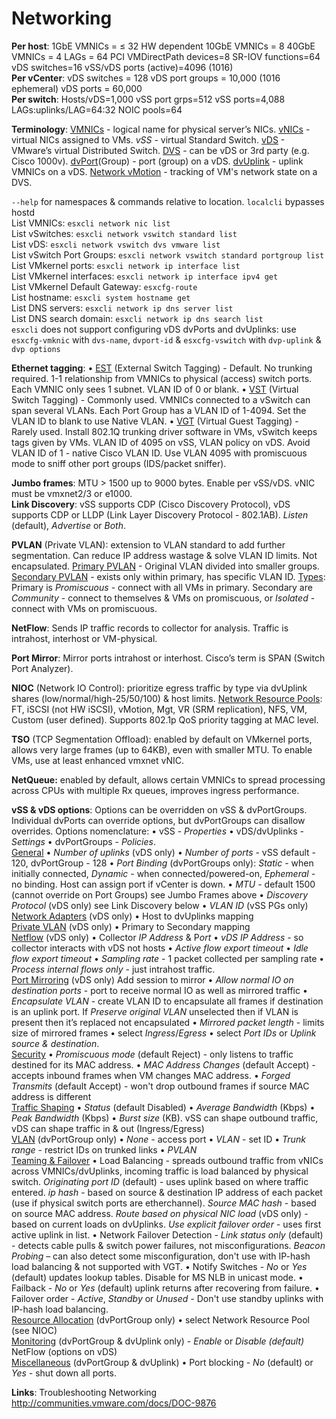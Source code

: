 <!---
https://github.com/forbesguthrie/vReferenceCards
Reference card for Data Center Virtualization 6.0
07_networking.md
-->

# Networking 

**Per host**: 1GbE VMNICs = ≤ 32 HW dependent 10GbE VMNICs = 8 40GbE VMNICs = 4 LAGs = 64 PCI VMDirectPath devices=8 SR-IOV functions=64 vDS switches=16 vSS/vDS ports (active)=4096 (1016)  
**Per vCenter**: vDS switches = 128 vDS port groups = 10,000 (1016 ephemeral) vDS ports = 60,000  
**Per switch**: Hosts/vDS=1,000 vSS port grps=512 vSS ports=4,088  LAGs:uplinks/LAG=64:32 NOIC pools=64  

**Terminology**: <u>VMNICs</u> - logical name for physical server’s NICs. <u>vNICs</u> - virtual NICs assigned to VMs. *vSS* - virtual Standard Switch. <u>vDS</u> - VMware’s virtual Distributed Switch. <u>DVS</u> - can be vDS or 3<super>rd</super> party (e.g. Cisco 1000v). <u>dvPort</u>(Group) - port (group) on a vDS. <u>dvUplink</u> - uplink VMNICs on a vDS. <u>Network vMotion</u> - tracking of VM's network state on a DVS.

`--help` for namespaces & commands relative to location. `localcli` bypasses hostd  
List VMNICs: `esxcli network nic list`  
List vSwitches: `esxcli network vswitch standard list`  
List vDS: `esxcli network vswitch dvs vmware list`  
List vSwitch Port Groups: `esxcli network vswitch standard portgroup list`  
List VMkernel ports: `esxcli network ip interface list`  
List VMkernel interfaces: `esxcli network ip interface ipv4 get`  
List VMkernel Default Gateway: `esxcfg-route`  
List hostname: `esxcli system hostname get`  
List DNS servers: `esxcli network ip dns server list`  
List DNS search domain: `esxcli network ip dns search list`  
`esxcli` does not support configuring vDS dvPorts and dvUplinks: use `esxcfg-vmknic` with `dvs-name`, `dvport-id` & `esxcfg-vswitch` with `dvp-uplink` & `dvp options`  

**Ethernet tagging**: • <u>EST</u> (External Switch Tagging) - Default. No trunking required. 1-1 relationship from VMNICs to physical (access) switch ports. Each VMNIC only sees 1 subnet. VLAN ID of 0 or blank. • <u>VST</u> (Virtual Switch Tagging) - Commonly used. VMNICs connected to a vSwitch can span several VLANs. Each Port Group has a VLAN ID of 1-4094. Set the VLAN ID to blank to use Native VLAN. • <u>VGT</u> (Virtual Guest Tagging) - Rarely used. Install 802.1Q trunking driver software in VMs, vSwitch keeps tags given by VMs. VLAN ID of 4095 on vSS, VLAN policy on vDS. Avoid VLAN ID of 1 - native Cisco VLAN ID. Use VLAN 4095 with promiscuous mode to sniff other port groups (IDS/packet sniffer).  

**Jumbo frames**: MTU \> 1500 up to 9000 bytes. Enable per vSS/vDS. vNIC must be vmxnet2/3 or e1000.  
**Link Discovery**: vSS supports CDP (Cisco Discovery Protocol), vDS supports CDP or LLDP (Link Layer Discovery Protocol - 802.1AB). *Listen* (default), *Advertise* or *Both*.

**PVLAN** (Private VLAN): extension to VLAN standard to add further segmentation. Can reduce IP address wastage & solve VLAN ID limits. Not encapsulated. <u>Primary PVLAN</u> - Original VLAN divided into smaller groups. <u>Secondary PVLAN</u> - exists only within primary, has specific VLAN ID. <u>Types</u>: Primary is *Promiscuous* - connect with all VMs in primary. Secondary are *Community* - connect to themselves & VMs on promiscuous, or *Isolated* - connect with VMs on promiscuous.  

**NetFlow**: Sends IP traffic records to collector for analysis. Traffic is intrahost, interhost or VM-physical.  

**Port Mirror**: Mirror ports intrahost or interhost. Cisco’s term is SPAN (Switch Port Analyzer).  

**NIOC** (Network IO Control): prioritize egress traffic by type via dvUplink shares (low/normal/high-25/50/100) & host limits. <u>Network Resource Pools</u>: FT, iSCSI (not HW iSCSI), vMotion, Mgt, VR (SRM replication), NFS, VM, Custom (user defined). Supports 802.1p QoS priority tagging at MAC level.

**TSO** (TCP Segmentation Offload): enabled by default on VMkernel ports, allows very large frames (up to 64KB), even with smaller MTU. To enable VMs, use at least enhanced vmxnet vNIC.

**NetQueue:** enabled by default, allows certain VMNICs to spread processing across CPUs with multiple Rx queues, improves ingress performance.

**vSS & vDS options**: Options can be overridden on vSS & dvPortGroups. Individual dvPorts can override options, but dvPortGroups can disallow overrides. Options nomenclature: • vSS - *Properties* • vDS/dvUplinks - *Settings* • dvPortGroups - *Policies*.  
<u>General</u> • *Number of uplinks* (vDS only) • *Number of ports* - vSS default - 120, dvPortGroup - 128 • *Port Binding* (dvPortGroups only): *Static -* when initially connected, *Dynamic -* when connected/powered-on, *Ephemeral -* no binding. Host can assign port if vCenter is down. • *MTU* - default 1500 (cannot override on Port Groups) see Jumbo Frames above • *Discovery Protocol* (vDS only) see Link Discovery below • *VLAN ID* (vSS PGs only)  
<u>Network Adapters</u> (vDS only) • Host to dvUplinks mapping  
<u>Private VLAN</u> (vDS only) • Primary to Secondary mapping  
<u>Netflow</u> (vDS only) • Collector *IP Address* & P*ort* • *vDS IP Address* - so collector interacts with vDS not hosts • *Active flow export timeout* • *Idle flow export timeout* • *Sampling rate* - 1 packet collected per sampling rate • *Process internal flows only* - just intrahost traffic.  
<u>Port Mirroring</u> (vDS only) Add session to mirror • *Allow normal IO on destination ports* - port to receive normal IO as well as mirrored traffic • *Encapsulate VLAN* - create VLAN ID to encapsulate all frames if destination is an uplink port. If *Preserve original VLAN* unselected then if VLAN is present then it’s replaced not encapsulated • *Mirrored packet length* - limits size of mirrored frames • select *Ingress*/*Egress* • select *Port IDs* or *Uplink source & destination*.  
<u>Security</u> • *Promiscuous mode* (default Reject) - only listens to traffic destined for its MAC address. • *MAC Address Changes* (default Accept) - accepts inbound frames when VM changes MAC address.  • *Forged Transmits* (default Accept) - won't drop outbound frames if source MAC address is different  
<u>Traffic Shaping</u> • *Status* (default Disabled) • *Average Bandwidth* (Kbps) • *Peak Bandwidth* (Kbps) • *Burst size* (KB). vSS can shape outbound traffic, vDS can shape traffic in & out (Ingress/Egress)   
<u>VLAN</u> (dvPortGroup only) • *None -* access port • *VLAN* - set ID • *Trunk range* - restrict IDs on trunked links • *PVLAN*  
<u>Teaming & Failover</u> • Load Balancing - spreads outbound traffic from vNICs across VMNICs/dvUplinks, incoming traffic is load balanced by physical switch. *Originating port ID* (default) - uses uplink based on where traffic entered. *ip hash* - based on source & destination IP
address of each packet (use if physical switch ports are etherchannel). *Source MAC hash* - based on source MAC address. *Route based on physical NIC load* (vDS only) - based on current loads on dvUplinks. *Use explicit failover order -* uses first active uplink in list. • Network Failover Detection - *Link status only* (default) - detects cable pulls & switch power failures, not misconfigurations. *Beacon Probing* – can also detect some misconfiguration, don't use with IP-hash load balancing & not supported with VGT. • Notify Switches - *No* or *Yes* (default) updates lookup tables. Disable for MS NLB in unicast mode. • Failback - *No* or *Yes* (default) uplink returns after recovering from failure. • Failover order - *Active*, *Standby* or *Unused -* Don't use standby uplinks with IP-hash load balancing.  
<u>Resource Allocation</u> (dvPortGroup only) • select Network Resource Pool (see NIOC)  
<u>Monitoring</u> (dvPortGroup & dvUplink only) - *Enable* or *Disable (default)* NetFlow (options on vDS)  
<u>Miscellaneous</u> (dvPortGroup & dvUplink) • Port blocking - *No* (default) or *Yes -* shut down all ports.  

**Links**: Troubleshooting Networking <http://communities.vmware.com/docs/DOC-9876>
